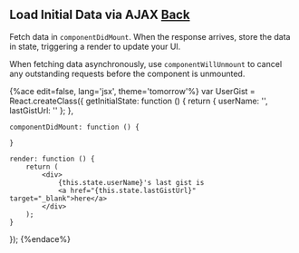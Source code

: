 ## Load Initial Data via AJAX [Back](./../react.md)

Fetch data in `componentDidMount`. When the response arrives, store the data in state, triggering a render to update your UI.

When fetching data asynchronously, use `componentWillUnmount` to cancel any outstanding requests before the component is unmounted.

{%ace edit=false, lang='jsx', theme='tomorrow'%}
var UserGist = React.createClass({
    getInitialState: function () {
        return {
            userName: '',
            lastGistUrl: ''
        };
    },
    
    componentDidMount: function () {
        
    }
    
    render: function () {
        return (
            <div>
                {this.state.userName}'s last gist is
                <a href="{this.state.lastGistUrl}" target="_blank">here</a>
            </div>
        );
    }
});
{%endace%}